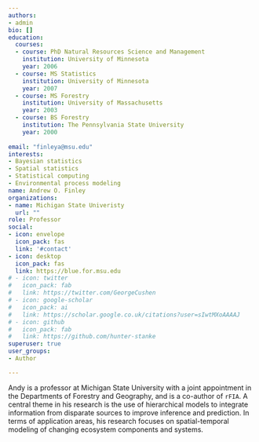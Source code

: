 ```yaml
---
authors:
- admin
bio: []
education:
  courses:
  - course: PhD Natural Resources Science and Management
    institution: University of Minnesota
    year: 2006
  - course: MS Statistics
    institution: University of Minnesota
    year: 2007
  - course: MS Forestry
    institution: University of Massachusetts
    year: 2003
  - course: BS Forestry
    institution: The Pennsylvania State University
    year: 2000
    
email: "finleya@msu.edu"
interests:
- Bayesian statistics
- Spatial statistics
- Statistical computing
- Environmental process modeling
name: Andrew O. Finley
organizations:
- name: Michigan State Univeristy
  url: ""
role: Professor
social:
- icon: envelope
  icon_pack: fas
  link: '#contact'
- icon: desktop
  icon_pack: fas
  link: https://blue.for.msu.edu
# - icon: twitter
#   icon_pack: fab
#   link: https://twitter.com/GeorgeCushen
# - icon: google-scholar
#   icon_pack: ai
#   link: https://scholar.google.co.uk/citations?user=sIwtMXoAAAAJ
# - icon: github
#   icon_pack: fab
#   link: https://github.com/hunter-stanke
superuser: true
user_groups:
- Author

---
```


Andy is a professor at Michigan State University with a joint appointment in the Departments of Forestry and Geography, and is a co-author of `rFIA`. A central theme in his research is the use of hierarchical models to integrate information from disparate sources to improve inference and prediction. In terms of application areas, his research focuses on spatial-temporal modeling of changing ecosystem components and systems.
